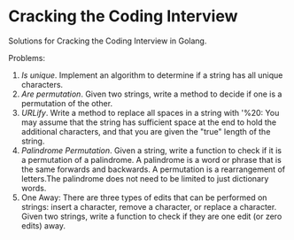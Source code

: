 # Cracking the Coding Interview

Solutions for Cracking the Coding Interview in Golang.

Problems:
1. *Is unique*. Implement an algorithm to determine if a string has all unique characters.
1. *Are permutation*. Given two strings, write a method to decide if one is a permutation of the other.
1. *URLify*. Write a method to replace all spaces in a string with '%20: 
You may assume that the string has sufficient space at the end to hold the additional characters, 
and that you are given the "true" length of the string.
1. *Palindrome Permutation*. Given a string, write a function to check if it is a permutation of a palindrome. 
A palindrome is a word or phrase that is the same forwards and backwards. 
A permutation is a rearrangement of letters.The palindrome does not need to be limited to just dictionary words.
1. One Away: There are three types of edits that can be performed on strings: insert a character, remove a character, or replace a character. Given two strings, write a function to check if they are one edit (or zero edits) away.
